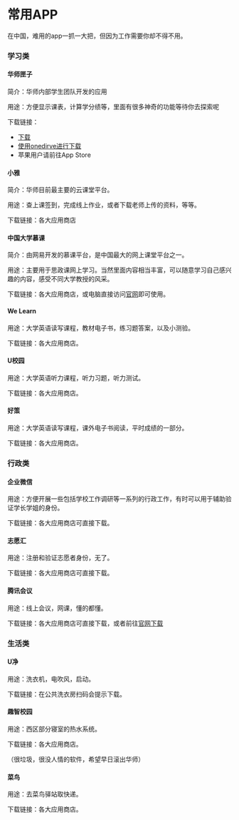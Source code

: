 # 常用APP
在中国，难用的app一抓一大把，但因为工作需要你却不得不用。

### 学习类
#### 华师匣子
简介：华师内部学生团队开发的应用

用途：方便显示课表，计算学分绩等，里面有很多神奇的功能等待你去探索呢

下载链接：
- [下载](/apk/HuashiApp.Apk)
- [使用onedirve进行下载](https://mailsccnueducn-my.sharepoint.com/:u:/g/personal/liebeayaka_mails_ccnu_edu_cn/EQIGeO9rhVVHodLUrJ09pTYBVwhwwiGEvx2zuBctikPyAQ)
- 苹果用户请前往App Store

#### 小雅
简介：华师目前最主要的云课堂平台。

用途：查上课签到，完成线上作业，或者下载老师上传的资料，等等。

下载链接：各大应用商店


#### 中国大学慕课
简介：由网易开发的慕课平台，是中国最大的网上课堂平台之一。

用途：主要用于思政课网上学习。当然里面内容相当丰富，可以随意学习自己感兴趣的内容，感受不同大学教授的风采。

下载链接：各大应用商店，或电脑直接访问[官网](https://www.icourse163.org)即可使用。


#### We Learn
用途：大学英语读写课程，教材电子书，练习题答案，以及小测验。

下载链接：各大应用商店。



#### U校园
用途：大学英语听力课程，听力习题，听力测试。

下载链接：各大应用商店。


#### 好策
用途：大学英语读写课程，课外电子书阅读，平时成绩的一部分。

下载链接：各大应用商店。


### 行政类
#### 企业微信
用途：方便开展一些包括学校工作调研等一系列的行政工作，有时可以用于辅助验证学长学姐的身份。

下载链接：各大应用商店可直接下载。


#### 志愿汇
用途：注册和验证志愿者身份，无了。

下载链接：各大应用商店可直接下载。


#### 腾讯会议
用途：线上会议，网课，懂的都懂。

下载链接：各大应用商店可直接下载，或者前往[官网下载](https://meeting.tencent.com/download/)


### 生活类
#### U净
用途：洗衣机，电吹风，启动。

下载链接：在公共洗衣房扫码会提示下载。


#### 趣智校园
用途：西区部分寝室的热水系统。

下载链接：各大应用商店。

（很垃圾，很没人情的软件，希望早日滚出华师）

#### 菜鸟
用途：去菜鸟驿站取快递。

下载链接：各大应用商店。